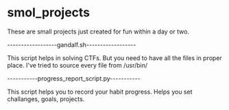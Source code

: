 # smol_projects
These are small projects just created for fun within a day or two.

------------------gandalf.sh------------------

This script helps in solving CTFs.
But you need to have all the files in proper place.
I've tried to source every file from /usr/bin/


-----------progress_report_script.py-----------

This script helps you to record your habit progress.
Helps you set challanges, goals, projects.
